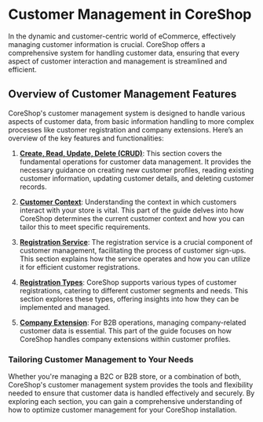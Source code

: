 # Customer Management in CoreShop

In the dynamic and customer-centric world of eCommerce, effectively managing customer information is crucial. CoreShop
offers a comprehensive system for handling customer data, ensuring that every aspect of customer interaction and
management is streamlined and efficient.

## Overview of Customer Management Features

CoreShop's customer management system is designed to handle various aspects of customer data, from basic information
handling to more complex processes like customer registration and company extensions. Here’s an overview of the key
features and functionalities:

1. **[Create, Read, Update, Delete (CRUD)](./01_CRUD.md)**: This section covers the fundamental operations for customer
   data management. It provides the necessary guidance on creating new customer profiles, reading existing customer
   information, updating customer details, and deleting customer records.

2. **[Customer Context](./02_Context.md)**: Understanding the context in which customers interact with your store is
   vital. This part of the guide delves into how CoreShop determines the current customer context and how you can tailor
   this to meet specific requirements.

3. **[Registration Service](./03_Customer_Manager.md)**: The registration service is a crucial component of customer
   management, facilitating the process of customer sign-ups. This section explains how the service operates and how you
   can utilize it for efficient customer registrations.

4. **[Registration Types](./04_Registration_Types.md)**: CoreShop supports various types of customer registrations,
   catering to different customer segments and needs. This section explores these types, offering insights into how they
   can be implemented and managed.

5. **[Company Extension](./05_Company_Extension.md)**: For B2B operations, managing company-related customer data is
   essential. This part of the guide focuses on how CoreShop handles company extensions within customer profiles.

### Tailoring Customer Management to Your Needs

Whether you're managing a B2C or B2B store, or a combination of both, CoreShop's customer management system provides the
tools and flexibility needed to ensure that customer data is handled effectively and securely. By exploring each
section, you can gain a comprehensive understanding of how to optimize customer management for your CoreShop
installation.
